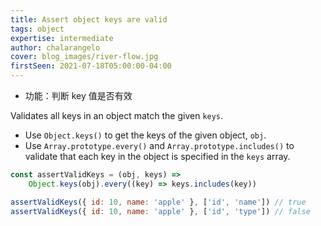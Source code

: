```yaml
---
title: Assert object keys are valid
tags: object
expertise: intermediate
author: chalarangelo
cover: blog_images/river-flow.jpg
firstSeen: 2021-07-18T05:00:00-04:00
---
```


-   功能：判断 key 值是否有效

Validates all keys in an object match the given `keys`.

-   Use `Object.keys()` to get the keys of the given object, `obj`.
-   Use `Array.prototype.every()` and `Array.prototype.includes()` to validate that each key in the object is specified in the `keys` array.

```js
const assertValidKeys = (obj, keys) =>
	Object.keys(obj).every((key) => keys.includes(key))
```

```js
assertValidKeys({ id: 10, name: 'apple' }, ['id', 'name']) // true
assertValidKeys({ id: 10, name: 'apple' }, ['id', 'type']) // false
```
